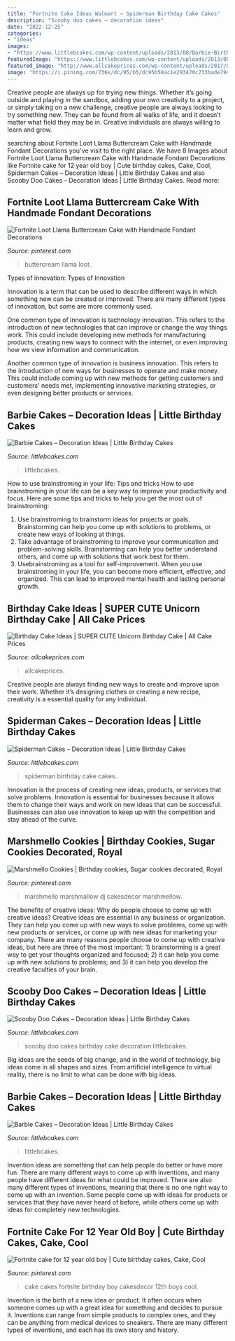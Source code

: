 ```yaml
---
title: "Fortnite Cake Ideas Walmart ~ Spiderman Birthday Cake Cakes"
description: "Scooby doo cakes – decoration ideas"
date: "2022-12-25"
categories:
- "ideas"
images:
- "https://www.littlebcakes.com/wp-content/uploads/2013/08/Barbie-Birthday-Cakes-Pictures-576x1024.jpg"
featuredImage: "https://www.littlebcakes.com/wp-content/uploads/2013/08/Barbie-Birthday-Cakes-Pictures-576x1024.jpg"
featured_image: "http://www.allcakeprices.com/wp-content/uploads/2017/05/Wanna-Be-a-Super-Mom-Order-This-SUPER-CUTE-Unicorn-Birthday-Cake-From-Craftsy.jpg"
image: "https://i.pinimg.com/736x/dc/95/b5/dc95b58ac1e293470c733bade79d7aeb.jpg"
---
```



Creative people are always up for trying new things. Whether it’s going outside and playing in the sandbox, adding your own creativity to a project, or simply taking on a new challenge, creative people are always looking to try something new. They can be found from all walks of life, and it doesn’t matter what field they may be in. Creative individuals are always willing to learn and grow.

	

		
searching about Fortnite Loot Llama Buttercream Cake with Handmade Fondant Decorations you've visit to the right place. We have 8 Images about Fortnite Loot Llama Buttercream Cake with Handmade Fondant Decorations like Fortnite cake for 12 year old boy | Cute birthday cakes, Cake, Cool, Spiderman Cakes – Decoration Ideas | Little Birthday Cakes and also Scooby Doo Cakes – Decoration Ideas | Little Birthday Cakes. Read more:
		
    
## Fortnite Loot Llama Buttercream Cake With Handmade Fondant Decorations

<img loading=lazy src="https://i.pinimg.com/736x/dc/95/b5/dc95b58ac1e293470c733bade79d7aeb.jpg" onerror="this.onerror=null;this.src='https://tse1.mm.bing.net/th?id=OIP.7S5tG4KLIex81wWYHjQ1RgHaHa&amp;pid=15.1';" alt="Fortnite Loot Llama Buttercream Cake with Handmade Fondant Decorations">

_Source: pinterest.com_

>buttercream llama loot. 

	

Types of innovation:
Types of Innovation

Innovation is a term that can be used to describe different ways in which something new can be created or improved. There are many different types of innovation, but some are more commonly used.

One common type of innovation is technology innovation. This refers to the introduction of new technologies that can improve or change the way things work. This could include developing new methods for manufacturing products, creating new ways to connect with the internet, or even improving how we view information and communication.

Another common type of innovation is business innovation. This refers to the introduction of new ways for businesses to operate and make money. This could include coming up with new methods for getting customers and customers' needs met, implementing innovative marketing strategies, or even designing better products or services.

    
## Barbie Cakes – Decoration Ideas | Little Birthday Cakes

<img loading=lazy src="https://www.littlebcakes.com/wp-content/uploads/2013/08/Cake-Barbie.jpg" onerror="this.onerror=null;this.src='https://tse1.mm.bing.net/th?id=OIP.S4fY4Js1QTwYYkChYLIuYQHaLI&amp;pid=15.1';" alt="Barbie Cakes – Decoration Ideas | Little Birthday Cakes">

_Source: littlebcakes.com_

>littlebcakes. 

	

How to use brainstroming in your life: Tips and tricks
How to use brainstroming in your life can be a key way to improve your productivity and focus. Here are some tips and tricks to help you get the most out of brainstroming: 
1) Use brainstroming to brainstorm ideas for projects or goals. Brainstorming can help you come up with solutions to problems, or create new ways of looking at things. 
2) Take advantage of brainstroming to improve your communication and problem-solving skills. Brainstorming can help you better understand others, and come up with solutions that work best for them. 
3) Usebrainstroming as a tool for self-improvement. When you use brainstroming in your life, you can become more efficient, effective, and organized. This can lead to improved mental health and lasting personal growth.

    
## Birthday Cake Ideas | SUPER CUTE Unicorn Birthday Cake | All Cake Prices

<img loading=lazy src="http://www.allcakeprices.com/wp-content/uploads/2017/05/Wanna-Be-a-Super-Mom-Order-This-SUPER-CUTE-Unicorn-Birthday-Cake-From-Craftsy.jpg" onerror="this.onerror=null;this.src='https://tse3.mm.bing.net/th?id=OIP.ImcPmbK-ND7FNlAS32gp8wHaIb&amp;pid=15.1';" alt="Birthday Cake Ideas | SUPER CUTE Unicorn Birthday Cake | All Cake Prices">

_Source: allcakeprices.com_

>allcakeprices. 

	

Creative people are always finding new ways to create and improve upon their work. Whether it’s designing clothes or creating a new recipe, creativity is a essential quality for any individual.

    
## Spiderman Cakes – Decoration Ideas | Little Birthday Cakes

<img loading=lazy src="http://www.littlebcakes.com/wp-content/uploads/2013/08/Spiderman-Cake-Birthday.jpg" onerror="this.onerror=null;this.src='https://tse4.mm.bing.net/th?id=OIP.AeTgpmVvsmp_Wr-OHsXdWAHaFj&amp;pid=15.1';" alt="Spiderman Cakes – Decoration Ideas | Little Birthday Cakes">

_Source: littlebcakes.com_

>spiderman birthday cake cakes. 

	

Innovation is the process of creating new ideas, products, or services that solve problems. Innovation is essential for businesses because it allows them to change their ways and work on new ideas that can be successful. Businesses can also use innovation to keep up with the competition and stay ahead of the curve.

    
## Marshmello Cookies | Birthday Cookies, Sugar Cookies Decorated, Royal

<img loading=lazy src="https://i.pinimg.com/736x/60/11/5e/60115efb1dbae32b0bd15996ac6d4ee1.jpg" onerror="this.onerror=null;this.src='https://tse3.mm.bing.net/th?id=OIP.d-WskePPWB5peh283Y9pFQHaJ3&amp;pid=15.1';" alt="Marshmello Cookies | Birthday cookies, Sugar cookies decorated, Royal">

_Source: pinterest.com_

>marshmello marshmallow dj cakesdecor marshmellow. 

	

The benefits of creative ideas: Why do people choose to come up with creative ideas?
Creative ideas are essential in any business or organization. They can help you come up with new ways to solve problems, come up with new products or services, or come up with new ideas for marketing your company. There are many reasons people choose to come up with creative ideas, but here are three of the most important: 1) brainstorming is a great way to get your thoughts organized and focused; 2) it can help you come up with new solutions to problems; and 3) it can help you develop the creative faculties of your brain.

    
## Scooby Doo Cakes – Decoration Ideas | Little Birthday Cakes

<img loading=lazy src="http://www.littlebcakes.com/wp-content/uploads/2014/01/Scooby-Doo-Birthday-Cakes.jpg" onerror="this.onerror=null;this.src='https://tse4.mm.bing.net/th?id=OIP.YkG4CzkNo9-0nExnDL8LiwHaFj&amp;pid=15.1';" alt="Scooby Doo Cakes – Decoration Ideas | Little Birthday Cakes">

_Source: littlebcakes.com_

>scooby doo cakes birthday cake decoration littlebcakes. 

	

Big ideas are the seeds of big change, and in the world of technology, big ideas come in all shapes and sizes. From artificial intelligence to virtual reality, there is no limit to what can be done with big ideas.

    
## Barbie Cakes – Decoration Ideas | Little Birthday Cakes

<img loading=lazy src="https://www.littlebcakes.com/wp-content/uploads/2013/08/Barbie-Birthday-Cakes-Pictures-576x1024.jpg" onerror="this.onerror=null;this.src='https://tse4.mm.bing.net/th?id=OIP.Ovtb5qIsY0FlMeJQ9ORKYgHaNK&amp;pid=15.1';" alt="Barbie Cakes – Decoration Ideas | Little Birthday Cakes">

_Source: littlebcakes.com_

>littlebcakes. 

	

Invention ideas are something that can help people do better or have more fun. There are many different ways to come up with inventions, and many people have different ideas for what could be improved. There are also many different types of inventions, meaning that there is no one right way to come up with an invention. Some people come up with ideas for products or services that they have never heard of before, while others come up with ideas for completely new technologies.

    
## Fortnite Cake For 12 Year Old Boy | Cute Birthday Cakes, Cake, Cool

<img loading=lazy src="https://i.pinimg.com/736x/96/33/82/963382a025df758e2fc49ce1c5ad3846.jpg" onerror="this.onerror=null;this.src='https://tse4.mm.bing.net/th?id=OIP.LPeVdJIX_8zqq3PsUUbUpAHaJ3&amp;pid=15.1';" alt="Fortnite cake for 12 year old boy | Cute birthday cakes, Cake, Cool">

_Source: pinterest.com_

>cake cakes fortnite birthday boy cakesdecor 12th boys cool. 

	

Invention is the birth of a new idea or product. It often occurs when someone comes up with a great idea for something and decides to pursue it. Inventions can range from simple products to complex ones, and they can be anything from medical devices to sneakers. There are many different types of inventions, and each has its own story and history.

